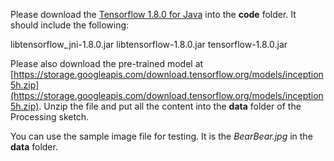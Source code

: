 ﻿Please download the [Tensorflow 1.8.0 for Java](https://www.tensorflow.org/install/install_java) into the **code** folder. It should include the following:

libtensorflow_jni-1.8.0.jar
libtensorflow-1.8.0.jar
tensorflow-1.8.0.jar

Please also download the pre-trained model at [https://storage.googleapis.com/download.tensorflow.org/models/inception5h.zip](https://storage.googleapis.com/download.tensorflow.org/models/inception5h.zip).
Unzip the file and put all the content into the **data** folder of the Processing sketch.

You can use the sample image file for testing. It is the *BearBear.jpg* in the **data** folder.
